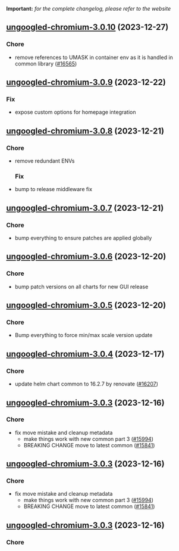 **Important:**
*for the complete changelog, please refer to the website*




## [ungoogled-chromium-3.0.10](https://github.com/truecharts/charts/compare/ungoogled-chromium-3.0.9...ungoogled-chromium-3.0.10) (2023-12-27)

### Chore

- remove references to UMASK in container env as it is handled in common library  ([#16565](https://github.com/truecharts/charts/issues/16565))
  
  


## [ungoogled-chromium-3.0.9](https://github.com/truecharts/charts/compare/ungoogled-chromium-3.0.8...ungoogled-chromium-3.0.9) (2023-12-22)

### Fix

- expose custom options for homepage integration
  
  


## [ungoogled-chromium-3.0.8](https://github.com/truecharts/charts/compare/ungoogled-chromium-3.0.7...ungoogled-chromium-3.0.8) (2023-12-21)

### Chore

- remove redundant ENVs
  
  ### Fix

- bump to release middleware fix
  
  


## [ungoogled-chromium-3.0.7](https://github.com/truecharts/charts/compare/ungoogled-chromium-3.0.6...ungoogled-chromium-3.0.7) (2023-12-21)

### Chore

- bump everything to ensure patches are applied globally
  
  


## [ungoogled-chromium-3.0.6](https://github.com/truecharts/charts/compare/ungoogled-chromium-3.0.5...ungoogled-chromium-3.0.6) (2023-12-20)

### Chore

- bump patch versions on all charts for new GUI release
  
  


## [ungoogled-chromium-3.0.5](https://github.com/truecharts/charts/compare/ungoogled-chromium-3.0.4...ungoogled-chromium-3.0.5) (2023-12-20)

### Chore

- Bump everything to force min/max scale version update
  
  


## [ungoogled-chromium-3.0.4](https://github.com/truecharts/charts/compare/ungoogled-chromium-3.0.3...ungoogled-chromium-3.0.4) (2023-12-17)

### Chore

- update helm chart common to 16.2.7 by renovate ([#16207](https://github.com/truecharts/charts/issues/16207))
  
  


## [ungoogled-chromium-3.0.3](https://github.com/truecharts/charts/compare/ungoogled-chromium-2.0.12...ungoogled-chromium-3.0.3) (2023-12-16)

### Chore

- fix move mistake and cleanup metadata
  - make things work with new common part 3 ([#15994](https://github.com/truecharts/charts/issues/15994))
  - BREAKING CHANGE move to latest common ([#15841](https://github.com/truecharts/charts/issues/15841))
  
  


## [ungoogled-chromium-3.0.3](https://github.com/truecharts/charts/compare/ungoogled-chromium-2.0.12...ungoogled-chromium-3.0.3) (2023-12-16)

### Chore

- fix move mistake and cleanup metadata
  - make things work with new common part 3 ([#15994](https://github.com/truecharts/charts/issues/15994))
  - BREAKING CHANGE move to latest common ([#15841](https://github.com/truecharts/charts/issues/15841))
  
  


## [ungoogled-chromium-3.0.3](https://github.com/truecharts/charts/compare/ungoogled-chromium-2.0.12...ungoogled-chromium-3.0.3) (2023-12-16)

### Chore

